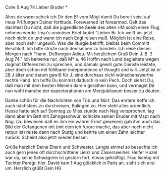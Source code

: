  Calw 6 Aug 74
Lieber Bruder <Frohnmeyer>*

Ahns de warm schick ich Dir den Bf vom Mögl damit Du bereit seist auf neue Prüfungen Deiner fortitude. Forewarned ist forearmed. Gelt das dachtest Du nicht, daß die jugendliche Seele des alten HM solch einen Flug nehmen werde. Insp's ominöser Brief lautet "Lieber Br. Ich weiß bis jetzt noch nicht ob und wann ich nach Engl reisen muß. Möglich ist eine Reise, aber noch sehr ungewiß. Was die liturgie betrifft, bleibts beim Committ Beschluß. Ich bitte stricte nach demselben zu handeln. Ich reise diesen Morgen nach Thann. Deßwegen Adieu. Mit herzlichem Gruß Dein J. B. 3 Aug 74." 
Ich bemerke nur, daß M<ogl>* a. 46 Hoffm nach Lond begleitete wegen dogmat Differenzen zu sprechen, und damals gewiß gute Dienste leistete, aber doch schon mit fühlbarer independence of thought and will. Jetzt ist er 28 J älter und darum gewiß für J. eine durchaus nicht wünschenswerthe rechte Hand. Ich hoffe Du kommst dadurch in kein Pech. Doch siehst Du, daß man mit dem besten Meinen darein gerathen kann, und vermagst Dir nun wohl manche der expectorationen am Merzjubilaeum besser zu deuten.

Danke schön für die Nachrichten von Tüb und Nürt. Das erstere hoffe ich auch nächstens zu durchreisen, Balingen zu.
Hier steht alles ordentlich, Hesse hatte sich auf Sonntag zu Miss.stunde nach Nag versprochen, lag dann aber im Bett mit Zahngeschwür, schickte seinen Bruder mit Mspt nach Nag. (zu bewiesen daß es ihm ein wahrer Ernst gewesen) gab ihm auch das Bild der Gefangenen mit (mit dem ich furore mache, das aber noch nicht retour ist) reiste dann nach Stuttg und kehrte um einen Zahn leichter zurück. Scheint also jetzt wieder besser.

Grüße herzlich Deine Eltern und Schwester. Langts einmal so besuchte ich auch gern jenes oft durchschrittene Lienz und Zaisersweiher. Helfer Huzel war da, seine Schwägerin ist gestern fort, etwas gekräftigt. Frau Isenbg mit Tochter Peregr. hier. David kam 1 Aug glücklich in Paris an, sieht sich erst um.
 Herzlich grüßt Dein HG
